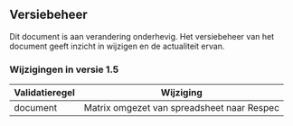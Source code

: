 ## Versiebeheer

Dit document is aan verandering onderhevig. Het versiebeheer van het document geeft inzicht in wijzigen en de actualiteit ervan.

### Wijzigingen in versie 1.5

| Validatieregel | Wijziging                  | 
|----------------|----------------------------|
| document       | Matrix omgezet van spreadsheet naar Respec          |
                           
